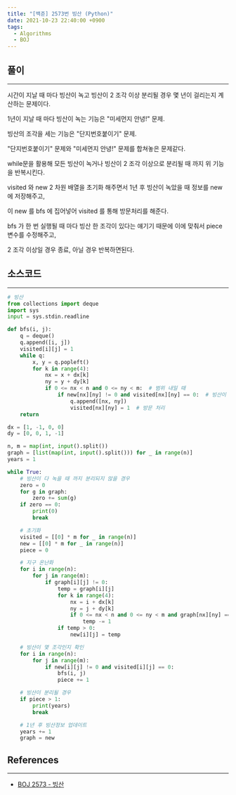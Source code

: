 ```yaml
---
title: "[백준] 2573번 빙산 (Python)"
date: 2021-10-23 22:40:00 +0900
tags:
  - Algorithms
  - BOJ
---
```


## 풀이

---

시간이 지날 때 마다 빙산이 녹고 빙산이 2 조각 이상 분리될 경우 몇 년이 걸리는지 계산하는 문제이다.

1년이 지날 때 마다 빙산이 녹는 기능은 "미세먼지 안녕!" 문제.

빙산의 조각을 세는 기능은 "단지번호붙이기" 문제.

"단지번호붙이기" 문제와 "미세먼지 안녕!" 문제를 합쳐놓은 문제같다.

while문을 활용해 모든 빙산이 녹거나 빙산이 2 조각 이상으로 분리될 때 까지 위 기능을 반복시킨다.

visited 와 new 2 차원 배열을 초기화 해주면서 1년 후 빙산이 녹았을 때 정보를 new 에 저장해주고,

이 new 를 bfs 에 집어넣어 visited 를 통해 방문처리를 해준다.

bfs 가 한 번 실행될 때 마다 빙산 한 조각이 있다는 얘기기 때문에 이에 맞춰서 piece 변수를 수정해주고,

2 조각 이상일 경우 종료, 아닐 경우 반복하면된다.

## 소스코드

---

```python
# 빙산
from collections import deque
import sys
input = sys.stdin.readline

def bfs(i, j):
    q = deque()
    q.append([i, j])
    visited[i][j] = 1
    while q:
        x, y = q.popleft()
        for k in range(4):
            nx = x + dx[k]
            ny = y + dy[k]
            if 0 <= nx < n and 0 <= ny < m:  # 범위 내일 때
                if new[nx][ny] != 0 and visited[nx][ny] == 0:  # 빙산이 이어져 있으며 방문하지 않았을 경우
                    q.append([nx, ny])
                    visited[nx][ny] = 1  # 방문 처리
    return

dx = [1, -1, 0, 0]
dy = [0, 0, 1, -1]

n, m = map(int, input().split())
graph = [list(map(int, input().split())) for _ in range(n)]
years = 1

while True:
    # 빙산이 다 녹을 때 까지 분리되지 않을 경우
    zero = 0
    for g in graph:
        zero += sum(g)
    if zero == 0:
        print(0)
        break

    # 초기화
    visited = [[0] * m for _ in range(n)]
    new = [[0] * m for _ in range(n)]
    piece = 0

    # 지구 온난화
    for i in range(n):
        for j in range(m):
            if graph[i][j] != 0:
                temp = graph[i][j]
                for k in range(4):
                    nx = i + dx[k]
                    ny = j + dy[k]
                    if 0 <= nx < n and 0 <= ny < m and graph[nx][ny] == 0:
                        temp -= 1
                if temp > 0:
                    new[i][j] = temp

    # 빙산이 몇 조각인지 확인
    for i in range(n):
        for j in range(m):
            if new[i][j] != 0 and visited[i][j] == 0:
                bfs(i, j)
                piece += 1

    # 빙산이 분리될 경우
    if piece > 1:
        print(years)
        break

    # 1년 후 빙산정보 업데이트
    years += 1
    graph = new
```

## References

---

- [BOJ 2573 - 빙산](https://www.acmicpc.net/problem/2573)
